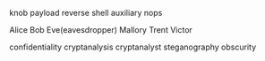 knob
payload
reverse shell
auxiliary
nops

Alice
Bob
Eve(eavesdropper)
Mallory
Trent
Victor

confidentiality
cryptanalysis
cryptanalyst
steganography
obscurity

